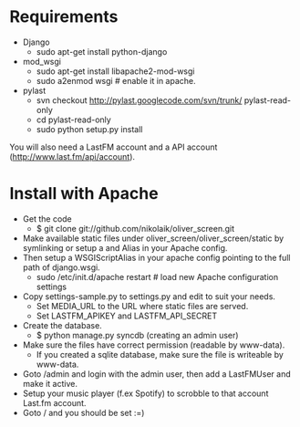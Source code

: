 Requirements
============
* Django
	* sudo apt-get install python-django
* mod\_wsgi
	* sudo apt-get install libapache2-mod-wsgi
	* sudo a2enmod wsgi # enable it in apache.
* pylast
	* svn checkout http://pylast.googlecode.com/svn/trunk/ pylast-read-only
	* cd pylast-read-only
	* sudo python setup.py install

You will also need a LastFM account and a API account (http://www.last.fm/api/account).

Install with Apache
===================
* Get the code
	* $ git clone git://github.com/nikolaik/oliver\_screen.git
* Make available static files under oliver\_screen/oliver\_screen/static by symlinking or setup a <Directory> and Alias in your Apache config.
* Then setup a WSGIScriptAlias in your apache config pointing to the full path of django.wsgi.
	* sudo /etc/init.d/apache restart # load new Apache configuration settings
* Copy settings-sample.py to settings.py and edit to suit your needs.
	* Set MEDIA\_URL to the URL where static files are served.
	* Set LASTFM\_APIKEY and LASTFM\_API\_SECRET
* Create the database.
	* $ python manage.py syncdb (creating an admin user)
* Make sure the files have correct permission (readable by www-data).
	* If you created a sqlite database, make sure the file is writeable by www-data.
* Goto /admin and login with the admin user, then add a LastFMUser and make it active.
* Setup your music player (f.ex Spotify) to scrobble to that account Last.fm account.
* Goto / and you should be set :=)
